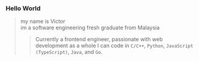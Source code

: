 ### Hello World

> my name is Victor  
> im a software engineering fresh graduate from Malaysia  
>> Currently a frontend engineer, passionate with web development as a whole
>> I can code in `C/C++`, `Python`, `JavaScript (TypeScript)`, `Java`, and `Go`.  

<!---
> Currently working on a discord bot [discord-bot](https://github.com/sravn25/discord-bot "discord-bot repo on github")
--->

<!---
sravn25/sravn25 is a ✨ special ✨ repository because its `README.md` (this file) appears on your GitHub profile.
You can click the Preview link to take a look at your changes.
--->
